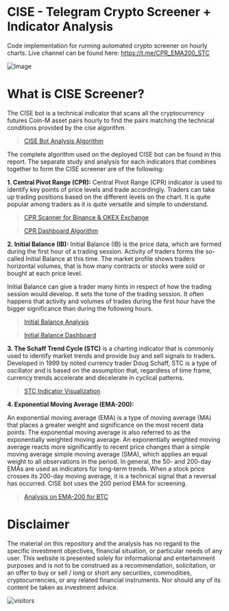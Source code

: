 # CISE - Telegram Crypto Screener + Indicator Analysis

Code implementation for running automated crypto screener on hourly charts.
Live channel can be found here: https://t.me/CPR_EMA200_STC

![Image](https://i.gyazo.com/4cc3a228a70d83619af2d3c1c3f99c74.png)

# What is CISE Screener?

The CISE bot is a technical indicator that scans all the cryptocurrency futures Coin-M asset pairs hourly to find the pairs matching the technical conditions provided by the cise algorithm. 

> [CISE Bot Analysis Algorithm](https://jovian.ai/ranton95/test)

The complete algorithm used on the deployed CISE bot can be found in this report. The separate study and analysis for each indicators that combines together to form the CISE screener are of the following:


**1. Central Pivot Range (CPR):** Central Pivot Range (CPR) indicator is used to identify key points of price levels and trade accordingly. Traders can take up trading positions based on the different levels on the chart. It is quite popular among traders as it is quite versatile and simple to understand. 

> [CPR Scanner for Binance & OKEX Exchange](https://jovian.ai/ranton95/cpr-okex)

> [CPR Dashboard Algorithm](https://jovian.ai/ranton95/cpr-dashboard)


**2. Initial Balance (IB):** Initial Balance (IB) is the price data, which are formed during the first hour of a trading session. Activity of traders forms the so-called Initial Balance at this time. The market profile shows traders horizontal volumes, that is how many contracts or stocks were sold or bought at each price level. 

Initial Balance can give a trader many hints in respect of how the trading session would develop. It sets the tone of the trading session. It often happens that activity and volumes of trades during the first hour have the bigger significance than during the following hours. 

> [Initial Balance Analysis](https://jovian.ai/ranton95/ib-multiple-exchange)

> [Initial Balance Dashboard](https://deepnote.com/@royce-anton-jose-dashboard/Initial-Balance-IB-Binance-Asset-Screener-176469cf-0ddd-4538-a034-712b2593061a)


**3. The Schaff Trend Cycle (STC)** is a charting indicator that is commonly used to identify market trends and provide buy and sell signals to traders. Developed in 1999 by noted currency trader Doug Schaff, STC is a type of oscillator and is based on the assumption that, regardless of time frame, currency trends accelerate and decelerate in cyclical patterns.

> [STC Indicator Visualization](https://jovian.ai/ranton95/stc-indicator)


**4. Exponential Moving Average (EMA-200):**

An exponential moving average (EMA) is a type of moving average (MA) that places a greater weight and significance on the most recent data points. The exponential moving average is also referred to as the exponentially weighted moving average. An exponentially weighted moving average reacts more significantly to recent price changes than a simple moving average simple moving average (SMA), which applies an equal weight to all observations in the period. In general, the 50- and 200-day EMAs are used as indicators for long-term trends. When a stock price crosses its 200-day moving average, it is a technical signal that a reversal has occurred. CISE bot uses the 200 period EMA for screening.

> [Analysis on EMA-200 for BTC](https://jovian.ai/ranton95/200-ema-screener)

# Disclaimer

The material on this repository and the analysis has no regard to the specific investment objectives, financial situation, or particular needs of any user. This website is presented solely for informational and entertainment purposes and is not to be construed as a recommendation, solicitation, or an offer to buy or sell / long or short any securities, commodities, cryptocurrencies, or any related financial instruments. Nor should any of its content be taken as investment advice.


![visitors](https://visitor-badge.laobi.icu/badge?page_id=royceanton.CISE-Telegram-Crypto-Screener-Bot)
